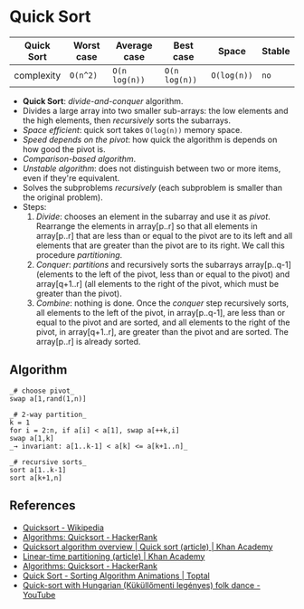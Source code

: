# Quick Sort

| Quick Sort | Worst case | Average case  | Best case     | Space       | Stable |
| ---------- | ---------- | ------------- | ------------- | ----------- | ------ |
| complexity | `O(n^2)`   | `O(n log(n))` | `O(n log(n))` | `O(log(n))` | `no`   |

* **Quick Sort**: *divide-and-conquer* algorithm.
* Divides a large array into two smaller sub-arrays: the low elements and the
  high elements, then *recursively* sorts the subarrays.
* *Space efficient*: quick sort takes `O(log(n))` memory space.
* *Speed depends on the pivot*: how quick the algorithm is depends on how good
  the pivot is.
* *Comparison-based algorithm*.
* *Unstable algorithm*: does not distinguish between two or more items, even if
  they're equivalent.
* Solves the subproblems *recursively* (each subproblem is smaller than the
  original problem).
* Steps:
  1. *Divide*: chooses an element in the subarray and use it as *pivot*.
     Rearrange the elements in array[p..r] so that all elements in array[p..r]
     that are less than or equal to the pivot are to its left and all elements
     that are greater than the pivot are to its right. We call this procedure
     *partitioning*.
  2. *Conquer*: *partitions* and recursively sorts the subarrays array[p..q-1]
     (elements to the left of the pivot, less than or equal to the pivot) and
     array[q+1..r] (all elements to the right of the pivot, which must be
     greater than the pivot).
  3. *Combine*: nothing is done. Once the *conquer* step recursively sorts, all
     elements to the left of the pivot, in array[p..q-1], are less than or equal
     to the pivot and are sorted, and all elements to the right of the pivot, in
     array[q+1..r], are greater than the pivot and are sorted. The array[p..r]
     is already sorted.

## Algorithm

```pseudocode
_# choose pivot_
swap a[1,rand(1,n)]

_# 2-way partition_
k = 1
for i = 2:n, if a[i] < a[1], swap a[++k,i]
swap a[1,k]
_→ invariant: a[1..k-1] < a[k] <= a[k+1..n]_

_# recursive sorts_
sort a[1..k-1]
sort a[k+1,n]
```

## References

* [Quicksort - Wikipedia](https://en.wikipedia.org/wiki/Quicksort)
* [Algorithms: Quicksort - HackerRank](https://www.youtube.com/watch?v=SLauY6PpjW4)
* [Quicksort algorithm overview | Quick sort (article) | Khan Academy](https://www.khanacademy.org/computing/computer-science/algorithms/quick-sort/a/overview-of-quicksort)
* [Linear-time partitioning (article) | Khan Academy](https://www.khanacademy.org/computing/computer-science/algorithms/quick-sort/a/linear-time-partitioning)
* [Algorithms: Quicksort -
  HackerRank](https://www.youtube.com/watch?v=SLauY6PpjW4)
* [Quick Sort - Sorting Algorithm Animations |
  Toptal](https://www.toptal.com/developers/sorting-algorithms/quick-sort)
* [Quick-sort with Hungarian (Küküllőmenti legényes) folk dance -
  YouTube](https://www.youtube.com/watch?v=ywWBy6J5gz8)
